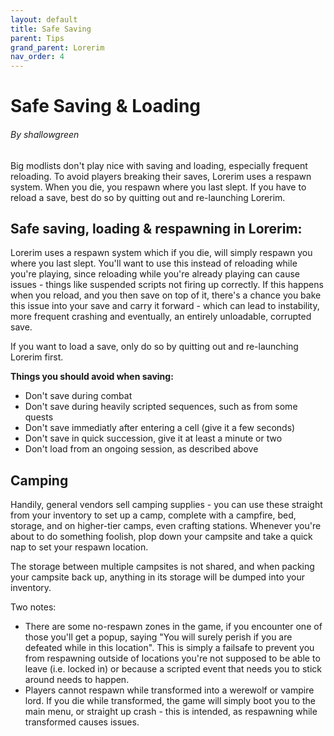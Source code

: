 ```yaml
---
layout: default
title: Safe Saving
parent: Tips
grand_parent: Lorerim
nav_order: 4
---
```

# Safe Saving & Loading
###### By shallowgreen

Big modlists don't play nice with saving and loading, especially frequent reloading. To avoid players breaking their saves, Lorerim uses a respawn system. When you die, you respawn where you last slept. If you have to reload a save, best do so by quitting out and re-launching Lorerim.

## Safe saving, loading & respawning in Lorerim:

Lorerim uses a respawn system which if you die, will simply respawn you where you last slept. 
You'll want to use this instead of reloading while you're playing, since reloading while you're already playing can cause issues - things like suspended scripts not firing up correctly. 
If this happens when you reload, and you then save on top of it, there's a chance you bake this issue into your save and carry it forward - which can lead to instability, more frequent crashing and eventually, an entirely unloadable, corrupted save. 

If you want to load a save, only do so by quitting out and re-launching Lorerim first.

**Things you should avoid when saving:**
- Don't save during combat
- Don't save during heavily scripted sequences, such as from some quests
- Don't save immediatly after entering a cell (give it a few seconds)
- Don't save in quick succession, give it at least a minute or two
- Don't load from an ongoing session, as described above

## Camping
Handily, general vendors sell camping supplies - you can use these straight from your inventory to set up a camp, complete with a campfire, bed, storage, and on higher-tier camps, even crafting stations. Whenever you're about to do something foolish, plop down your campsite and take a quick nap to set your respawn location. 

The storage between multiple campsites is not shared, and when packing your campsite back up, anything in its storage will be dumped into your inventory.

Two notes: 
- There are some no-respawn zones in the game, if you encounter one of those you'll get a popup, saying "You will surely perish if you are defeated while in this location". This is simply a failsafe to prevent you from respawning outside of locations you're not supposed to be able to leave (i.e. locked in) or because a scripted event that needs you to stick around needs to happen.
- Players cannot respawn while transformed into a werewolf or vampire lord. If you die while transformed, the game will simply boot you to the main menu, or straight up crash - this is intended, as respawning while transformed causes issues.